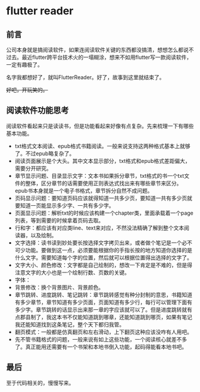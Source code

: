 # flutter reader
## 前言
公司本身就是搞阅读软件，如果连阅读软件关键的东西都没搞清，想想怎么都说不过去。最近flutter跨平台技术火的一塌糊涂，想来不如用flutter写一款阅读软件，一定有趣极了。

名字我都想好了，就叫FlutterReader。好了，故事到这里就结束了。

~~好吧，开玩笑的。~~

## 阅读软件功能思考
阅读软件看起来只是读读书，但是功能看起来好像有点复杂。先来梳理一下有哪些基本功能。

- txt格式文本阅读、epub格式书籍阅读。一般来说支持这两种格式基本上就够了。不过epub略复杂了。
- 阅读页面展示是个大头。其中文本显示部分，txt格式和epub格式差距偏大，需要分开研究。
- 章节显示问题、目录显示文字：文本书如果拆分章节，txt格式的书一个txt文件的整体，区分章节的话需要使用正则表达式找出来有哪些章节来区分。epub书本身就是一个电子书格式，章节拆分自然不成问题。
- 页码显示问题：要知道页码应该就得知道一共多少页，要知道一共有多少页就要知道一页能显示多少字、一共有多少字。
- 页面显示问题：解析txt的时候应该构建一个chapter类，里面承载着一个page列表，等到需要的时候拿着页码去取。
- 行和字：都应该有对应类line、text来对应，不然没法精确了解到整个文本阅读器，以及绘制。
- 文字选择：读书读到妙处要长按选择文字拷贝出来，或者做个笔记是一个必不可少功能。要做到这一点，必须要能根据你的手指长按的地方知道你选择的是什么文字。需要知道每个字的位置，然后就可以根据位置得出选择的文字了。
- 文字大小、颜色修改：文字都是自己绘制的，想改一下肯定是不难的，但是得注意文字的大小也是一个绘制行数、页数的关键。
- 字体：
- 背景修改：换个背景图片、背景颜色。
- 章节跳转、进度跳转、笔记跳转：章节跳转感觉有种分封制的意思，书籍知道有多少章节，章节知道有多少页面，页面知道有多少行，每行可以管理下面有多少字。章节跳转的话显示出来那一章的字应该就可以了。但是进度跳转就有点郡县制了，我这本书不仅能知道跳到哪章，还能知道跳到哪页，如果有笔记我还能知道找到这条笔记，整个天下都归我管。
- 翻页模式：一般都是仿真翻页和左右滑动，上下翻页这种应该没咋有人用吧。
- 先不管书籍格式的问题，一般来说有如上这些功能，一个阅读核心就差不多了。真正能用还需要有一个书架和本地书倒入功能，起码得能看本地书吧。

## 最后
至于代码相关的，慢慢写来。
